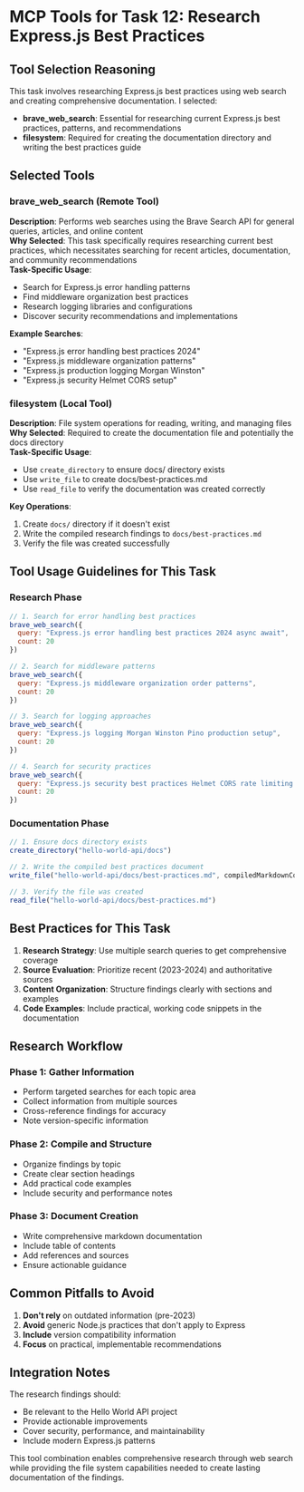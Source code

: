 # MCP Tools for Task 12: Research Express.js Best Practices

## Tool Selection Reasoning
This task involves researching Express.js best practices using web search and creating comprehensive documentation. I selected:
- **brave_web_search**: Essential for researching current Express.js best practices, patterns, and recommendations
- **filesystem**: Required for creating the documentation directory and writing the best practices guide

## Selected Tools

### brave_web_search (Remote Tool)
**Description**: Performs web searches using the Brave Search API for general queries, articles, and online content  
**Why Selected**: This task specifically requires researching current best practices, which necessitates searching for recent articles, documentation, and community recommendations  
**Task-Specific Usage**: 
- Search for Express.js error handling patterns
- Find middleware organization best practices
- Research logging libraries and configurations
- Discover security recommendations and implementations

**Example Searches**:
- "Express.js error handling best practices 2024"
- "Express.js middleware organization patterns"
- "Express.js production logging Morgan Winston"
- "Express.js security Helmet CORS setup"

### filesystem (Local Tool)
**Description**: File system operations for reading, writing, and managing files  
**Why Selected**: Required to create the documentation file and potentially the docs directory  
**Task-Specific Usage**: 
- Use `create_directory` to ensure docs/ directory exists
- Use `write_file` to create docs/best-practices.md
- Use `read_file` to verify the documentation was created correctly

**Key Operations**:
1. Create `docs/` directory if it doesn't exist
2. Write the compiled research findings to `docs/best-practices.md`
3. Verify the file was created successfully

## Tool Usage Guidelines for This Task

### Research Phase
```javascript
// 1. Search for error handling best practices
brave_web_search({
  query: "Express.js error handling best practices 2024 async await",
  count: 20
})

// 2. Search for middleware patterns
brave_web_search({
  query: "Express.js middleware organization order patterns",
  count: 20
})

// 3. Search for logging approaches
brave_web_search({
  query: "Express.js logging Morgan Winston Pino production setup",
  count: 20
})

// 4. Search for security practices
brave_web_search({
  query: "Express.js security best practices Helmet CORS rate limiting 2024",
  count: 20
})
```

### Documentation Phase
```javascript
// 1. Ensure docs directory exists
create_directory("hello-world-api/docs")

// 2. Write the compiled best practices document
write_file("hello-world-api/docs/best-practices.md", compiledMarkdownContent)

// 3. Verify the file was created
read_file("hello-world-api/docs/best-practices.md")
```

## Best Practices for This Task

1. **Research Strategy**: Use multiple search queries to get comprehensive coverage
2. **Source Evaluation**: Prioritize recent (2023-2024) and authoritative sources
3. **Content Organization**: Structure findings clearly with sections and examples
4. **Code Examples**: Include practical, working code snippets in the documentation

## Research Workflow

### Phase 1: Gather Information
- Perform targeted searches for each topic area
- Collect information from multiple sources
- Cross-reference findings for accuracy
- Note version-specific information

### Phase 2: Compile and Structure
- Organize findings by topic
- Create clear section headings
- Add practical code examples
- Include security and performance notes

### Phase 3: Document Creation
- Write comprehensive markdown documentation
- Include table of contents
- Add references and sources
- Ensure actionable guidance

## Common Pitfalls to Avoid

1. **Don't rely** on outdated information (pre-2023)
2. **Avoid** generic Node.js practices that don't apply to Express
3. **Include** version compatibility information
4. **Focus** on practical, implementable recommendations

## Integration Notes

The research findings should:
- Be relevant to the Hello World API project
- Provide actionable improvements
- Cover security, performance, and maintainability
- Include modern Express.js patterns

This tool combination enables comprehensive research through web search while providing the file system capabilities needed to create lasting documentation of the findings.